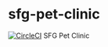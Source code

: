 # sfg-pet-clinic
[![CircleCI](https://circleci.com/gh/brutal-snezhok/sfg-pet-clinic.svg?style=svg)](https://circleci.com/gh/brutal-snezhok/sfg-pet-clinic)
SFG Pet Clinic
